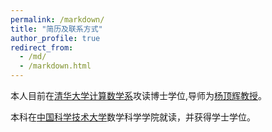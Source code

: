 ```yaml
---
permalink: /markdown/
title: "简历及联系方式"
author_profile: true
redirect_from: 
  - /md/
  - /markdown.html
---
```


本人目前在[清华大学](https://www.tsinghua.edu.cn/)[计算数学系](https://math.tsinghua.cn/)攻读博士学位,导师为[杨顶辉教授](https://baike.baidu.com/item/%E6%9D%A8%E9%A1%B6%E8%BE%89/5347265?fr=aladdin)。

本科在[中国科学技术大学](www.ustc.edu.cn/)数学科学学院就读，并获得学士学位。
